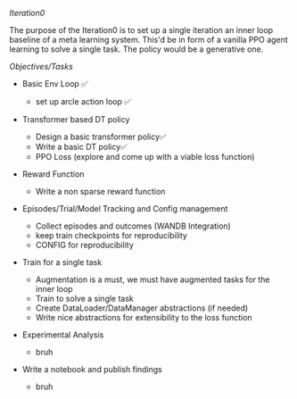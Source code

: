 *Iteration0*

The purpose of the Iteration0 is to set up a single iteration an inner loop baseline of a meta learning system.
This'd be in form of a vanilla PPO agent learning to solve a single task. The policy would be a generative one.

*Objectives/Tasks*

- Basic Env Loop ✅
    - set up arcle action loop ✅

- Transformer based DT policy
    - Design a basic transformer policy✅
    - Write a basic DT policy✅
    - PPO Loss (explore and come up with a viable loss function)

- Reward Function
    - Write a non sparse reward function

- Episodes/Trial/Model Tracking and Config management
    - Collect episodes and outcomes (WANDB Integration)
    - keep train checkpoints for reproducibility
    - CONFIG for reproducibility

- Train for a single task
    - Augmentation is a must, we must have augmented tasks for the inner loop
    - Train to solve a single task
    - Create DataLoader/DataManager abstractions (if needed)
    - Write nice abstractions for extensibility to the loss function

- Experimental Analysis
    - bruh

- Write a notebook and publish findings
    - bruh

